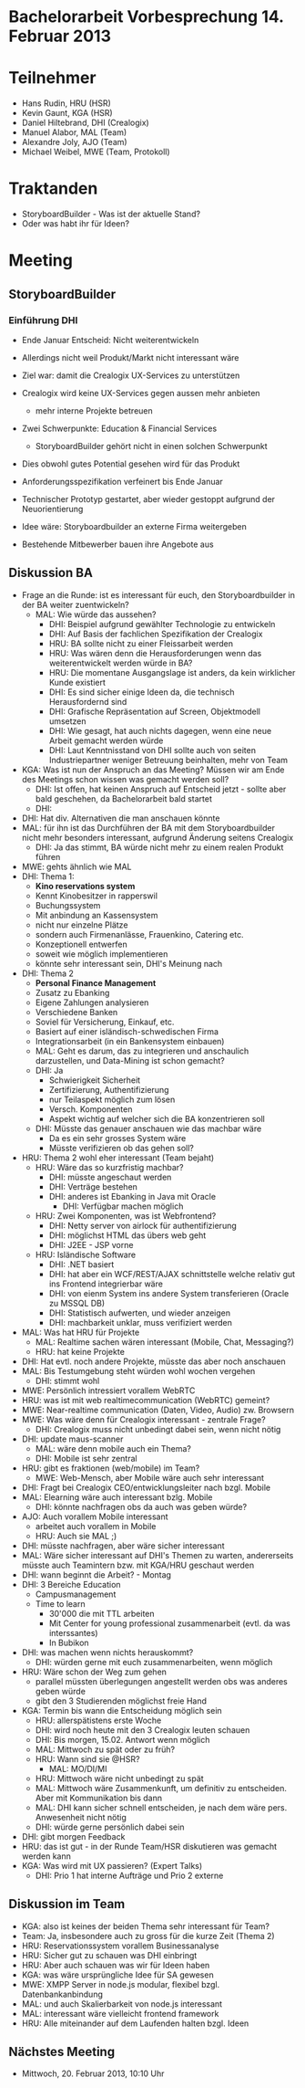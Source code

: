 # Bachelorarbeit Vorbesprechung 14. Februar 2013

# Teilnehmer
- Hans Rudin, HRU (HSR)
- Kevin Gaunt, KGA (HSR)
- Daniel Hiltebrand, DHI (Crealogix)
- Manuel Alabor, MAL (Team)
- Alexandre Joly, AJO (Team)
- Michael Weibel, MWE (Team, Protokoll)

# Traktanden
- StoryboardBuilder - Was ist der aktuelle Stand?
- Oder was habt ihr für Ideen?

# Meeting
## StoryboardBuilder
### Einführung DHI
- Ende Januar Entscheid: Nicht weiterentwickeln
- Allerdings nicht weil Produkt/Markt nicht interessant wäre
- Ziel war: damit die Crealogix UX-Services zu unterstützen
- Crealogix wird keine UX-Services gegen aussen mehr anbieten
	- mehr interne Projekte betreuen
- Zwei Schwerpunkte: Education & Financial Services
	- StoryboardBuilder gehört nicht in einen solchen Schwerpunkt
- Dies obwohl gutes Potential gesehen wird für das Produkt

- Anforderungsspezifikation verfeinert bis Ende Januar
- Technischer Prototyp gestartet, aber wieder gestoppt aufgrund der Neuorientierung
- Idee wäre: Storyboardbuilder an externe Firma weitergeben
- Bestehende Mitbewerber bauen ihre Angebote aus

## Diskussion BA

- Frage an die Runde: ist es interessant für euch, den Storyboardbuilder in der BA weiter zuentwickeln? 
	- MAL: Wie würde das aussehen?
		- DHI: Beispiel aufgrund gewählter Technologie zu entwickeln
		- DHI: Auf Basis der fachlichen Spezifikation der Crealogix
		- HRU: BA sollte nicht zu einer Fleissarbeit werden
		- HRU: Was wären denn die Herausforderungen wenn das weiterentwickelt werden würde in BA?
		- HRU: Die momentane Ausgangslage ist anders, da kein wirklicher Kunde existiert
		- DHI: Es sind sicher einige Ideen da, die technisch Herausfordernd sind
		- DHI: Grafische Repräsentation auf Screen, Objektmodell umsetzen
		- DHI: Wie gesagt, hat auch nichts dagegen, wenn eine neue Arbeit gemacht werden würde
		- DHI: Laut Kenntnisstand von DHI sollte auch von seiten Industriepartner weniger Betreuung beinhalten, mehr von Team
- KGA: Was ist nun der Anspruch an das Meeting? Müssen wir am Ende des Meetings schon wissen was gemacht werden soll?
	- DHI: Ist offen, hat keinen Anspruch auf Entscheid jetzt - sollte aber bald geschehen, da Bachelorarbeit bald startet
	- DHI: 
- DHI: Hat div. Alternativen die man anschauen könnte
- MAL: für ihn ist das Durchführen der BA mit dem Storyboardbuilder nicht mehr besonders interessant, aufgrund Änderung seitens Crealogix
	- DHI: Ja das stimmt, BA würde nicht mehr zu einem realen Produkt führen
- MWE: gehts ähnlich wie MAL
- DHI: Thema 1:
	- **Kino reservations system**
	- Kennt Kinobesitzer in rapperswil
	- Buchungssystem
	- Mit anbindung an Kassensystem
	- nicht nur einzelne Plätze
	- sondern auch Firmenanlässe, Frauenkino, Catering etc.
	- Konzeptionell entwerfen
	- soweit wie möglich implementieren
	- könnte sehr interessant sein, DHI's Meinung nach
- DHI: Thema 2
	- **Personal Finance Management**
	- Zusatz zu Ebanking
	- Eigene Zahlungen analysieren
	- Verschiedene Banken
	- Soviel für Versicherung, Einkauf, etc.
	- Basiert auf einer isländisch-schwedischen Firma
	- Integrationsarbeit (in ein Bankensystem einbauen)
	- MAL: Geht es darum, das zu integrieren und anschaulich darzustellen, und Data-Mining ist schon gemacht?
	- DHI: Ja
		- Schwierigkeit Sicherheit
		- Zertifizierung, Authentifizierung
		- nur Teilaspekt möglich zum lösen
		- Versch. Komponenten
		- Aspekt wichtig auf welcher sich die BA konzentrieren soll
	- DHI: Müsste das genauer anschauen wie das machbar wäre
		- Da es ein sehr grosses System wäre
		- Müsste verifizieren ob das gehen soll?
- HRU: Thema 2 wohl eher interessant (Team bejaht)
	- HRU: Wäre das so kurzfristig machbar?
		- DHI: müsste angeschaut werden
		- DHI: Verträge bestehen
		- DHI: anderes ist Ebanking in Java mit Oracle
			- DHI: Verfügbar machen möglich
	- HRU: Zwei Komponenten, was ist Webfrontend?
		- DHI: Netty server von airlock für authentifizierung
		- DHI: möglichst HTML das übers web geht
		- DHI: J2EE - JSP vorne
	- HRU: Isländische Software
		- DHI: .NET basiert
		- DHI: hat aber ein WCF/REST/AJAX schnittstelle welche relativ gut ins Frontend integrierbar wäre
		- DHI: von eienm System ins andere System transferieren (Oracle zu MSSQL DB)
		- DHI: Statistisch aufwerten, und wieder anzeigen
		- DHI: machbarkeit unklar, muss verifiziert werden
- MAL: Was hat HRU für Projekte
	- MAL: Realtime sachen wären interessant (Mobile, Chat, Messaging?)
	- HRU: hat keine Projekte
- DHI: Hat evtl. noch andere Projekte, müsste das aber noch anschauen
- MAL: Bis Testumgebung steht würden wohl wochen vergehen
	- DHI: stimmt wohl
- MWE: Persönlich intressiert vorallem WebRTC
- HRU: was ist mit web realtimecommunication (WebRTC) gemeint?
- MWE: Near-realtime communication (Daten, Video, Audio) zw. Browsern
- MWE: Was wäre denn für Crealogix interessant - zentrale Frage?
	- DHI: Crealogix muss nicht unbedingt dabei sein, wenn nicht nötig
- DHI: update maus-scanner
	- MAL: wäre denn mobile auch ein Thema?
	- DHI: Mobile ist sehr zentral
- HRU: gibt es fraktionen (web/mobile) im Team?
	- MWE: Web-Mensch, aber Mobile wäre auch sehr interessant
- DHI: Fragt bei Crealogix CEO/entwicklungsleiter nach bzgl. Mobile
- MAL: Elearning wäre auch interessant bzlg. Mobile
	- DHI: könnte nachfragen obs da auch was geben würde?
- AJO: Auch vorallem Mobile interessant
	- arbeitet auch vorallem in Mobile
	- HRU: Auch sie MAL ;)
- DHI: müsste nachfragen, aber wäre sicher interessant
- MAL: Wäre sicher interessant auf DHI's Themen zu warten, andererseits müsste auch Teamintern bzw. mit KGA/HRU geschaut werden
- DHI: wann beginnt die Arbeit? - Montag
- DHI: 3 Bereiche Education
	- Campusmanagement
	- Time to learn
		- 30'000 die mit TTL arbeiten
		- Mit Center for young professional zusammenarbeit (evtl. da was interssantes)
		- In Bubikon
- DHI: was machen wenn nichts herauskommt?
	- DHI: würden gerne mit euch zusammenarbeiten, wenn möglich
- HRU: Wäre schon der Weg zum gehen
	- parallel müssten überlegungen angestellt werden obs was anderes geben würde
	- gibt den 3 Studierenden möglichst freie Hand
- KGA: Termin bis wann die Entscheidung möglich sein
	- HRU: allerspätistens erste Woche
	- DHI: wird noch heute mit den 3 Crealogix leuten schauen
	- DHI: Bis morgen, 15.02. Antwort wenn möglich
	- MAL: Mittwoch zu spät oder zu früh?
	- HRU: Wann sind sie @HSR?
		- MAL: MO/DI/MI
	- HRU: Mittwoch wäre nicht unbedingt zu spät
	- MAL: Mittwoch wäre Zusammenkunft, um definitiv zu entscheiden. Aber mit Kommunikation bis dann
	- MAL: DHI kann sicher schnell entscheiden, je nach dem wäre pers. Anwesenheit nicht nötig
	- DHI: würde gerne persönlich dabei sein
- DHI: gibt morgen Feedback
- HRU: das ist gut - in der Runde Team/HSR diskutieren was gemacht werden kann
- KGA: Was wird mit UX passieren? (Expert Talks)
	- DHI: Prio 1 hat interne Aufträge und Prio 2 externe

## Diskussion im Team
- KGA: also ist keines der beiden Thema sehr interessant für Team?
- Team: Ja, insbesondere auch zu gross für die kurze Zeit (Thema 2)
- HRU: Reservationssystem vorallem Businessanalyse
- HRU: Sicher gut zu schauen was DHI einbringt
- HRU: Aber auch schauen was wir für Ideen haben
- KGA: was wäre ursprüngliche Idee für SA gewesen
- MWE: XMPP Server in node.js modular, flexibel bzgl. Datenbankanbindung
- MAL: und auch Skalierbarkeit von node.js interessant
- MAL: interessant wäre vielleicht frontend framework
- HRU: Alle miteinander auf dem Laufenden halten bzgl. Ideen

## Nächstes Meeting
- Mittwoch, 20. Februar 2013, 10:10 Uhr
